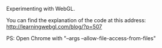 Experimenting with WebGL.

You can find the explanation of the code at this address: http://learningwebgl.com/blog/?p=507


PS: Open Chrome with "–args –allow-file-access-from-files"


